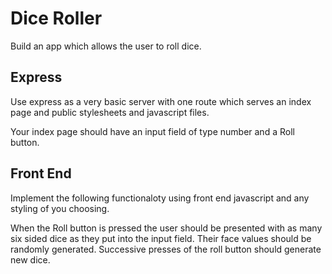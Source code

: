 # Dice Roller

Build an app which allows the user to roll dice. 

## Express

Use express as a very basic server with one route which serves an
index page and public stylesheets and javascript files. 

Your index page should have an input field of type number and a Roll
button.

## Front End

Implement the following functionaloty using front end javascript and
any styling of you choosing.

When the Roll button is pressed the user should be presented with as
many six sided dice as they put into the input field. Their face
values should be randomly generated. Successive presses of the roll
button should generate new dice. 
